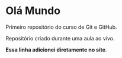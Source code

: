 # Olá Mundo
 Primeiro repositório do curso de Git e GitHub.
 
 Repositório criado durante uma aula ao vivo.
 
**Essa linha adicionei diretamente no site**.
